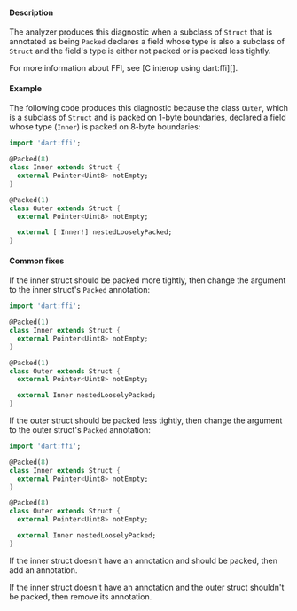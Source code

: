 #### Description

The analyzer produces this diagnostic when a subclass of `Struct` that is
annotated as being `Packed` declares a field whose type is also a subclass
of `Struct` and the field's type is either not packed or is packed less
tightly.

For more information about FFI, see [C interop using dart:ffi][].

#### Example

The following code produces this diagnostic because the class `Outer`,
which is a subclass of `Struct` and is packed on 1-byte boundaries,
declared a field whose type (`Inner`) is packed on 8-byte boundaries:

```dart
import 'dart:ffi';

@Packed(8)
class Inner extends Struct {
  external Pointer<Uint8> notEmpty;
}

@Packed(1)
class Outer extends Struct {
  external Pointer<Uint8> notEmpty;

  external [!Inner!] nestedLooselyPacked;
}
```

#### Common fixes

If the inner struct should be packed more tightly, then change the
argument to the inner struct's `Packed` annotation:

```dart
import 'dart:ffi';

@Packed(1)
class Inner extends Struct {
  external Pointer<Uint8> notEmpty;
}

@Packed(1)
class Outer extends Struct {
  external Pointer<Uint8> notEmpty;

  external Inner nestedLooselyPacked;
}
```

If the outer struct should be packed less tightly, then change the
argument to the outer struct's `Packed` annotation:

```dart
import 'dart:ffi';

@Packed(8)
class Inner extends Struct {
  external Pointer<Uint8> notEmpty;
}

@Packed(8)
class Outer extends Struct {
  external Pointer<Uint8> notEmpty;

  external Inner nestedLooselyPacked;
}
```

If the inner struct doesn't have an annotation and should be packed, then
add an annotation.

If the inner struct doesn't have an annotation and the outer struct
shouldn't be packed, then remove its annotation.